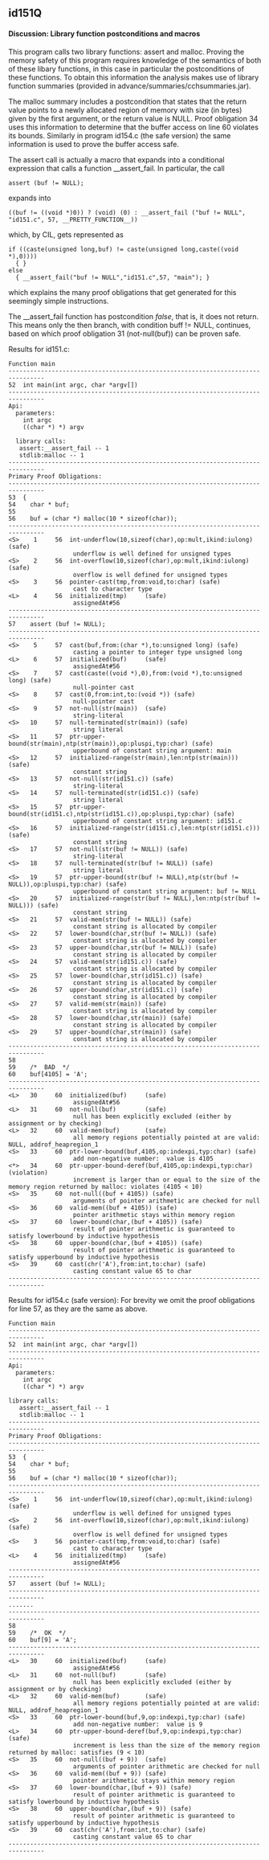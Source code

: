 ## id151Q

#### Discussion: Library function postconditions and macros

This program calls two library functions: assert and malloc. Proving the memory
safety of this program requires knowledge of the semantics of both of these
libary functions, in this case in particular the postconditions of these functions.
To obtain this information the analysis makes use of library function summaries
(provided in advance/summaries/cchsummaries.jar).

The malloc summary includes a postcondition that states that the return value
points to a newly allocated region of memory with size (in bytes) given by the
first argument, or the return value is NULL. Proof obligation 34 uses this information
to determine that the buffer access on line 60 violates its bounds. Similarly in
program id154.c (the safe version) the same information is used to prove the
buffer access safe.

The assert call is actually a macro that expands into a conditional expression that
calls a function __assert_fail. In particular, the call
```
assert (buf != NULL);
```
expands into
```
((buf != ((void *)0)) ? (void) (0) : __assert_fail ("buf != NULL", "id151.c", 57, __PRETTY_FUNCTION__))
```
which, by CIL, gets represented as
```
if ((caste(unsigned long,buf) != caste(unsigned long,caste((void *),0))))
  { }
else
  { __assert_fail("buf != NULL","id151.c",57, "main"); }
```
which explains the many proof obligations that get generated for this seemingly
simple instructions.

The __assert_fail function has postcondition _false_, that is, it does not return.
This means only the then branch, with condition buff != NULL, continues, based on
which proof obligation 31 (not-null(buf)) can be proven safe.



Results for id151.c:
```
Function main
--------------------------------------------------------------------------------
52  int main(int argc, char *argv[])
--------------------------------------------------------------------------------
Api:
  parameters:
    int argc
    ((char *) *) argv

  library calls:
   assert:__assert_fail -- 1
   stdlib:malloc -- 1
--------------------------------------------------------------------------------
Primary Proof Obligations:
--------------------------------------------------------------------------------
53  {
54    char * buf;
55
56    buf = (char *) malloc(10 * sizeof(char));
--------------------------------------------------------------------------------
<S>    1     56  int-underflow(10,sizeof(char),op:mult,ikind:iulong) (safe)
                  underflow is well defined for unsigned types
<S>    2     56  int-overflow(10,sizeof(char),op:mult,ikind:iulong) (safe)
                  overflow is well defined for unsigned types
<S>    3     56  pointer-cast(tmp,from:void,to:char) (safe)
                  cast to character type
<L>    4     56  initialized(tmp)     (safe)
                  assignedAt#56
--------------------------------------------------------------------------------
57    assert (buf != NULL);
--------------------------------------------------------------------------------
<S>    5     57  cast(buf,from:(char *),to:unsigned long) (safe)
                  casting a pointer to integer type unsigned long
<L>    6     57  initialized(buf)     (safe)
                  assignedAt#56
<S>    7     57  cast(caste((void *),0),from:(void *),to:unsigned long) (safe)
                  null-pointer cast
<S>    8     57  cast(0,from:int,to:(void *)) (safe)
                  null-pointer cast
<S>    9     57  not-null(str(main))  (safe)
                  string-literal
<S>   10     57  null-terminated(str(main)) (safe)
                  string literal
<S>   11     57  ptr-upper-bound(str(main),ntp(str(main)),op:pluspi,typ:char) (safe)
                  upperbound of constant string argument: main
<S>   12     57  initialized-range(str(main),len:ntp(str(main))) (safe)
                  constant string
<S>   13     57  not-null(str(id151.c)) (safe)
                  string-literal
<S>   14     57  null-terminated(str(id151.c)) (safe)
                  string literal
<S>   15     57  ptr-upper-bound(str(id151.c),ntp(str(id151.c)),op:pluspi,typ:char) (safe)
                  upperbound of constant string argument: id151.c
<S>   16     57  initialized-range(str(id151.c),len:ntp(str(id151.c))) (safe)
                  constant string
<S>   17     57  not-null(str(buf != NULL)) (safe)
                  string-literal
<S>   18     57  null-terminated(str(buf != NULL)) (safe)
                  string literal
<S>   19     57  ptr-upper-bound(str(buf != NULL),ntp(str(buf != NULL)),op:pluspi,typ:char) (safe)
                  upperbound of constant string argument: buf != NULL
<S>   20     57  initialized-range(str(buf != NULL),len:ntp(str(buf != NULL))) (safe)
                  constant string
<S>   21     57  valid-mem(str(buf != NULL)) (safe)
                  constant string is allocated by compiler
<S>   22     57  lower-bound(char,str(buf != NULL)) (safe)
                  constant string is allocated by compiler
<S>   23     57  upper-bound(char,str(buf != NULL)) (safe)
                  constant string is allocated by compiler
<S>   24     57  valid-mem(str(id151.c)) (safe)
                  constant string is allocated by compiler
<S>   25     57  lower-bound(char,str(id151.c)) (safe)
                  constant string is allocated by compiler
<S>   26     57  upper-bound(char,str(id151.c)) (safe)
                  constant string is allocated by compiler
<S>   27     57  valid-mem(str(main)) (safe)
                  constant string is allocated by compiler
<S>   28     57  lower-bound(char,str(main)) (safe)
                  constant string is allocated by compiler
<S>   29     57  upper-bound(char,str(main)) (safe)
                  constant string is allocated by compiler
--------------------------------------------------------------------------------
58
59    /*  BAD  */
60    buf[4105] = 'A';
--------------------------------------------------------------------------------
<L>   30     60  initialized(buf)     (safe)
                  assignedAt#56
<L>   31     60  not-null(buf)        (safe)
                  null has been explicitly excluded (either by assignment or by checking)
<L>   32     60  valid-mem(buf)       (safe)
                  all memory regions potentially pointed at are valid: NULL, addrof_heapregion_1
<S>   33     60  ptr-lower-bound(buf,4105,op:indexpi,typ:char) (safe)
                  add non-negative number:  value is 4105
<*>   34     60  ptr-upper-bound-deref(buf,4105,op:indexpi,typ:char) (violation)
                  increment is larger than or equal to the size of the memory region returned by malloc: violates (4105 < 10)
<S>   35     60  not-null((buf + 4105)) (safe)
                  arguments of pointer arithmetic are checked for null
<S>   36     60  valid-mem((buf + 4105)) (safe)
                  pointer arithmetic stays within memory region
<S>   37     60  lower-bound(char,(buf + 4105)) (safe)
                  result of pointer arithmetic is guaranteed to satisfy lowerbound by inductive hypothesis
<S>   38     60  upper-bound(char,(buf + 4105)) (safe)
                  result of pointer arithmetic is guaranteed to satisfy upperbound by inductive hypothesis
<S>   39     60  cast(chr('A'),from:int,to:char) (safe)
                  casting constant value 65 to char
--------------------------------------------------------------------------------
```


Results for id154.c (safe version):
For brevity we omit the proof obligations for line 57, as they are the same as
above.

```
Function main
--------------------------------------------------------------------------------
52  int main(int argc, char *argv[])
--------------------------------------------------------------------------------
Api:
  parameters:
    int argc
    ((char *) *) argv

library calls:
   assert:__assert_fail -- 1
   stdlib:malloc -- 1
--------------------------------------------------------------------------------
Primary Proof Obligations:
--------------------------------------------------------------------------------
53  {
54    char * buf;
55
56    buf = (char *) malloc(10 * sizeof(char));
--------------------------------------------------------------------------------
<S>    1     56  int-underflow(10,sizeof(char),op:mult,ikind:iulong) (safe)
                  underflow is well defined for unsigned types
<S>    2     56  int-overflow(10,sizeof(char),op:mult,ikind:iulong) (safe)
                  overflow is well defined for unsigned types
<S>    3     56  pointer-cast(tmp,from:void,to:char) (safe)
                  cast to character type
<L>    4     56  initialized(tmp)     (safe)
                  assignedAt#56
--------------------------------------------------------------------------------
57    assert (buf != NULL);
--------------------------------------------------------------------------------
.......
--------------------------------------------------------------------------------
58
59    /*  OK  */
60    buf[9] = 'A';
--------------------------------------------------------------------------------
<L>   30     60  initialized(buf)     (safe)
                  assignedAt#56
<L>   31     60  not-null(buf)        (safe)
                  null has been explicitly excluded (either by assignment or by checking)
<L>   32     60  valid-mem(buf)       (safe)
                  all memory regions potentially pointed at are valid: NULL, addrof_heapregion_1
<S>   33     60  ptr-lower-bound(buf,9,op:indexpi,typ:char) (safe)
                  add non-negative number:  value is 9
<L>   34     60  ptr-upper-bound-deref(buf,9,op:indexpi,typ:char) (safe)
                  increment is less than the size of the memory region returned by malloc: satisfies (9 < 10)
<S>   35     60  not-null((buf + 9))  (safe)
                  arguments of pointer arithmetic are checked for null
<S>   36     60  valid-mem((buf + 9)) (safe)
                  pointer arithmetic stays within memory region
<S>   37     60  lower-bound(char,(buf + 9)) (safe)
                  result of pointer arithmetic is guaranteed to satisfy lowerbound by inductive hypothesis
<S>   38     60  upper-bound(char,(buf + 9)) (safe)
                  result of pointer arithmetic is guaranteed to satisfy upperbound by inductive hypothesis
<S>   39     60  cast(chr('A'),from:int,to:char) (safe)
                  casting constant value 65 to char
--------------------------------------------------------------------------------
```
